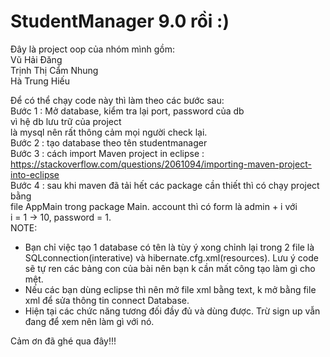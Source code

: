 # StudentManager 9.0 rồi :) 
Đây là project oop của nhóm mình gồm:  
Vũ Hải Đăng  
Trịnh Thị Cẩm Nhung  
Hà Trung Hiếu  

Để có thể chạy code này thì làm theo các bước sau:  
Bước 1 : Mở database, kiểm tra lại port, password của db  
	vì hệ db lưu trữ của project  
	là mysql nên rất thông cảm mọi người check lại.  
Bước 2 : tạo database theo tên studentmanager  
Bước 3 : cách import Maven project in eclipse : https://stackoverflow.com/questions/2061094/importing-maven-project-into-eclipse  
Bước 4 : sau khi maven đã tải hết các package cần thiết thì có chạy project bằng   
	file AppMain trong package Main. account thì có form là admin + i với   
    i = 1 -> 10, password = 1.  
NOTE:  
* Bạn chỉ việc tạo 1 database có tên là tùy ý xong chỉnh lại trong 2 file là SQLconnection(interative) và hibernate.cfg.xml(resources). Lưu ý code sẽ tự ren các bảng con của bài nên bạn k cần mất công tạo làm gì cho mệt.   
* Nếu các bạn dùng eclipse thì nên mở file xml bằng text, k mở bằng file xml để sửa thông tin   connect Database.  
* Hiện tại các chức năng tương đối đầy đủ và dùng được. Trừ sign up vẫn đang để xem nên làm gì   với nó.  
  
Cảm ơn đã ghé qua đây!!!  
